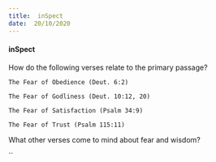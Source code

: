 ```yaml
---
title:  inSpect
date:  20/10/2020
---
```


#### inSpect

How do the following verses relate to the primary passage?

`The Fear of Obedience (Deut. 6:2)`

`The Fear of Godliness (Deut. 10:12, 20)`

`The Fear of Satisfaction (Psalm 34:9)`

`The Fear of Trust (Psalm 115:11)`

What other verses come to mind about fear and wisdom?

``
